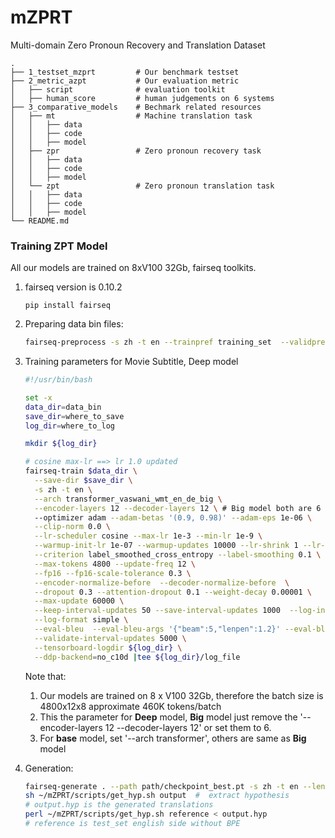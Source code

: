 # mZPRT

Multi-domain Zero Pronoun Recovery and Translation Dataset

    .
    ├── 1_testset_mzprt         # Our benchmark testset
    ├── 2_metric_azpt           # Our evaluation metric
    │   ├── script              # evaluation toolkit
    │   ├── human_score         # human judgements on 6 systems
    ├── 3_comparative_models    # Bechmark related resources
    │   ├── mt                  # Machine translation task
    │   │   ├── data
    │   │   ├── code
    │   │   ├── model
    │   ├── zpr                 # Zero pronoun recovery task
    │   │   ├── data
    │   │   ├── code
    │   │   ├── model
    │   └── zpt                 # Zero pronoun translation task
    │   │   ├── data
    │   │   ├── code
    │   │   ├── model
    └── README.md



### Training ZPT  Model

All our models are trained on 8xV100 32Gb, fairseq toolkits.

1. fairseq version is 0.10.2

   ```
   pip install fairseq 
   ```

2. Preparing data bin files:

   ```bash
   fairseq-preprocess -s zh -t en --trainpref training_set  --validpref valid_set --testpref test_set --destdir Output_dir --workers 20 
   ```

3. Training parameters for Movie Subtitle, Deep model

   ```bash
   #!/usr/bin/bash
   
   set -x
   data_dir=data_bin
   save_dir=where_to_save
   log_dir=where_to_log
   
   mkdir ${log_dir}
   
   # cosine max-lr ==> lr 1.0 updated
   fairseq-train $data_dir \
     --save-dir $save_dir \
     -s zh -t en \
     --arch transformer_vaswani_wmt_en_de_big \
     --encoder-layers 12 --decoder-layers 12 \ # Big model both are 6
     --optimizer adam --adam-betas '(0.9, 0.98)' --adam-eps 1e-06 \
     --clip-norm 0.0 \
     --lr-scheduler cosine --max-lr 1e-3 --min-lr 1e-9 \
     --warmup-init-lr 1e-07 --warmup-updates 10000 --lr-shrink 1 --lr-period-updates 50000 \
     --criterion label_smoothed_cross_entropy --label-smoothing 0.1 \
     --max-tokens 4800 --update-freq 12 \
     --fp16 --fp16-scale-tolerance 0.3 \
     --encoder-normalize-before  --decoder-normalize-before  \
     --dropout 0.3 --attention-dropout 0.1 --weight-decay 0.00001 \
     --max-update 60000 \
     --keep-interval-updates 50 --save-interval-updates 1000  --log-interval 100 --no-epoch-checkpoints \
     --log-format simple \
     --eval-bleu  --eval-bleu-args '{"beam":5,"lenpen":1.2}' --eval-bleu-remove-bpe \
     --validate-interval-updates 5000 \
     --tensorboard-logdir ${log_dir} \
     --ddp-backend=no_c10d |tee ${log_dir}/log_file
   ```

   Note that:

   1.  Our models are trained on 8 x V100 32Gb, therefore the batch size is 4800x12x8 approximate 460K tokens/batch
   2.  This the parameter for **Deep** model, **Big** model just remove the '--encoder-layers 12 --decoder-layers 12' or set them to 6.
   3.  For **base** model, set '--arch transformer', others are same as **Big** model

4. Generation:

   ```bash
   fairseq-generate . --path path/checkpoint_best.pt -s zh -t en --lenpen 1.2 --remove-bpe --beam 5 > output
   sh ~/mZPRT/scripts/get_hyp.sh output  #  extract hypothesis
   # output.hyp is the generated translations
   perl ~/mZPRT/scripts/get_hyp.sh reference < output.hyp
   # reference is test_set english side without BPE
   ```

   

